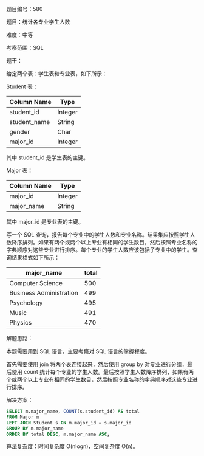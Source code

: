 题目编号：580

题目：统计各专业学生人数

难度：中等

考察范围：SQL

题干：

给定两个表：学生表和专业表，如下所示：

Student 表：

| Column Name | Type    |
|-------------|---------|
| student_id  | Integer |
| student_name| String  |
| gender      | Char    |
| major_id    | Integer |

其中 student_id 是学生表的主键。

Major 表：

| Column Name | Type    |
|-------------|---------|
| major_id    | Integer |
| major_name  | String  |

其中 major_id 是专业表的主键。

写一个 SQL 查询，报告每个专业中的学生人数和专业名称。结果集应按照学生人数降序排列。如果有两个或两个以上专业有相同的学生数目，然后按照专业名称的字典顺序对这些专业进行排序。每个专业的学生人数应该包括子专业中的学生。查询结果格式如下所示：

| major_name            | total |
|-----------------------|-------|
| Computer Science      | 500   |
| Business Administration| 499   |
| Psychology            | 495   |
| Music                 | 491   |
| Physics               | 470   |

解题思路：

本题需要用到 SQL 语言，主要考察对 SQL 语言的掌握程度。

首先需要使用 join 将两个表连接起来，然后使用 group by 对专业进行分组，最后使用 count 统计每个专业的学生人数。最后按照学生人数降序排列，如果有两个或两个以上专业有相同的学生数目，然后按照专业名称的字典顺序对这些专业进行排序。

解决方案：

```sql
SELECT m.major_name, COUNT(s.student_id) AS total
FROM Major m
LEFT JOIN Student s ON m.major_id = s.major_id
GROUP BY m.major_name
ORDER BY total DESC, m.major_name ASC;
```

算法复杂度：时间复杂度 O(nlogn)，空间复杂度 O(n)。